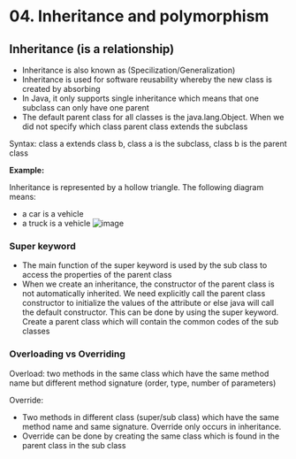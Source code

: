 # 04. Inheritance and polymorphism

## Inheritance (is a relationship)
- Inheritance is also known as (Specilization/Generalization)
- Inheritance is used for software reusability whereby the new class is created by absorbing
- In Java, it only supports single inheritance which means that one subclass can only have one parent
- The default parent class for all classes is the java.lang.Object. When we did not specify which class parent class extends the subclass

Syntax: class a extends class b, class a is the subclass, class b is the parent class

**Example:**

Inheritance is represented by a hollow triangle. The following diagram means:
- a car is a vehicle
- a truck is a vehicle
![image](https://github.com/Fong20/Learning-repository/assets/150316121/be888d41-5e1b-4797-b25b-ebf925c0887f)

### Super keyword
- The main function of the super keyword is used by the sub class to access the properties of the parent class
- When we create an inheritance, the constructor of the parent class is not automatically inherited. We need explicitly call the parent class constructor to initialize the values of the attribute or else java will call the default constructor. This can be done by using the super keyword.
Create a parent class which will contain the common codes of the sub classes

### Overloading vs Overriding
Overload: two methods in the same class which have the same method name but different method signature (order, type, number of parameters)

Override: 
- Two methods in different class (super/sub class) which have the same method name and same signature. Override only occurs in inheritance.
- Override can be done by creating the same class which is found in the parent class in the sub class
